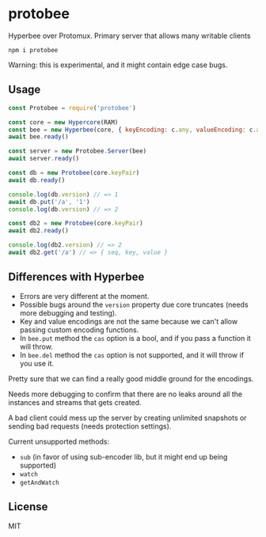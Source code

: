 # protobee

Hyperbee over Protomux. Primary server that allows many writable clients

```
npm i protobee
```

Warning: this is experimental, and it might contain edge case bugs.

## Usage

```js
const Protobee = require('protobee')

const core = new Hypercore(RAM)
const bee = new Hyperbee(core, { keyEncoding: c.any, valueEncoding: c.any })
await bee.ready()

const server = new Protobee.Server(bee)
await server.ready()

const db = new Protobee(core.keyPair)
await db.ready()

console.log(db.version) // => 1
await db.put('/a', '1')
console.log(db.version) // => 2

const db2 = new Protobee(core.keyPair)
await db2.ready()

console.log(db2.version) // => 2
await db2.get('/a') // => { seq, key, value }
```

## Differences with Hyperbee

- Errors are very different at the moment.
- Possible bugs around the `version` property due core truncates (needs more debugging and testing).
- Key and value encodings are not the same because we can't allow passing custom encoding functions.
- In `bee.put` method the `cas` option is a bool, and if you pass a function it will throw.
- In `bee.del` method the `cas` option is not supported, and it will throw if you use it.

Pretty sure that we can find a really good middle ground for the encodings.

Needs more debugging to confirm that there are no leaks around all the instances and streams that gets created.

A bad client could mess up the server by creating unlimited snapshots or sending bad requests (needs protection settings).

Current unsupported methods:

- `sub` (in favor of using sub-encoder lib, but it might end up being supported)
- `watch`
- `getAndWatch`

## License

MIT
